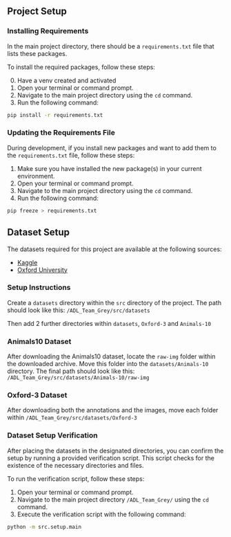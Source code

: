 ## Project Setup

### Installing Requirements

In the main project directory, there should be a `requirements.txt` file that lists these packages.

To install the required packages, follow these steps:

0. Have a venv created and activated
1. Open your terminal or command prompt.
2. Navigate to the main project directory using the `cd` command.
3. Run the following command:

```bash
pip install -r requirements.txt
```

### Updating the Requirements File

During development, if you install new packages and want to add them to the `requirements.txt` file, follow these steps:

1. Make sure you have installed the new package(s) in your current environment.
2. Open your terminal or command prompt.
3. Navigate to the main project directory using the `cd` command.
4. Run the following command:

```bash
pip freeze > requirements.txt
```

## Dataset Setup

The datasets required for this project are available at the following sources:

- [Kaggle](https://www.kaggle.com/datasets/alessiocorrado99/animals10)
- [Oxford University](https://www.robots.ox.ac.uk/~vgg/data/pets/)

### Setup Instructions

Create a `datasets` directory within the `src` directory of the project. 
The path should look like this: `/ADL_Team_Grey/src/datasets`

Then add 2 further directories within `datasets`, `Oxford-3` and `Animals-10`

### Animals10 Dataset
After downloading the Animals10 dataset, locate the `raw-img` folder within the downloaded archive. Move this folder into the `datasets/Animals-10` directory. The final path should look like this: `/ADL_Team_Grey/src/datasets/Animals-10/raw-img`

### Oxford-3 Dataset
After downloading both the annotations and the images, move each folder within `/ADL_Team_Grey/src/datasets/Oxford-3` 

### Dataset Setup Verification

After placing the datasets in the designated directories, you can confirm the setup by running a provided verification script. This script checks for the existence of the necessary directories and files.

To run the verification script, follow these steps:

1. Open your terminal or command prompt.
2. Navigate to the main project directory `/ADL_Team_Grey/` using the `cd` command.
3. Execute the verification script with the following command:

```bash
python -m src.setup.main
```
